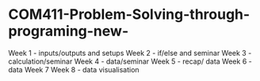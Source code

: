 # COM411-Problem-Solving-through-programing-new-

Week 1 - inputs/outputs and setups
Week 2 - if/else and seminar
Week 3 - calculation/seminar
Week 4 - data/seminar
Week 5 - recap/ data
Week 6 - data
Week 7
Week 8 - data visualisation